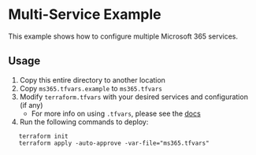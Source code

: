 # Multi-Service Example

This example shows how to configure multiple Microsoft 365 services.

## Usage

1. Copy this entire directory to another location
2. Copy `ms365.tfvars.example` to `ms365.tfvars`
3. Modify `terraform.tfvars` with your desired services and configuration (if any)
   * For more info on using `.tfvars`, please see the [docs](https://registry.terraform.io/providers/terraform-redhat/rhcs/latest/docs/guides/terraform-vars#example-terraform-tfvars)
4. Run the following commands to deploy:

```shell
   terraform init
   terraform apply -auto-approve -var-file="ms365.tfvars"
```
